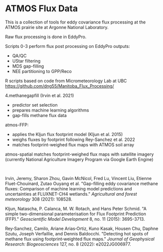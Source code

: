 # ATMOS Flux Data

This is a collection of tools for eddy covariance flux processing at the ATMOS prairie site at Argonne National Laboratory.

Raw flux processing is done in EddyPro.

Scripts 0-3 perform flux post processing on EddyPro outputs: 
- QA/QC
- UStar filtering
- MDS gap-filling
- NEE partitioning to GPP/Reco

R scripts based on code from Micrometeorology Lab at UBC <br/>
https://github.com/dng55/Manitoba_Flux_Processing/

4.methanegapfill (Irvin et al. 2021)
- predictor set selection
- prepares machine learning algorithms
- gap-fills methane flux data

atmos-FFP:
- applies the Kljun flux footprint model (Kljun et al. 2015)
- weighs fluxes by footprint following Rey-Sanchez et al. 2022
- matches footprint-weighed flux maps with ATMOS soil array

atmos-spatial matches footprint-weighed flux maps with satellite imagery (currently National Agriculture Imagery Program via Google Earth Engine)

<br/>

Irvin, Jeremy, Sharon Zhou, Gavin McNicol, Fred Lu, Vincent Liu, Etienne Fluet-Chouinard, Zutao Ouyang et al. "Gap-filling eddy covariance methane fluxes: Comparison of machine learning model predictions and uncertainties at FLUXNET-CH4 wetlands." _Agricultural and forest meteorology_ 308 (2021): 108528.

Kljun, Natascha, P. Calanca, M. W. Rotach, and Hans Peter Schmid. "A simple two-dimensional parameterisation for Flux Footprint Prediction (FFP)." _Geoscientific Model Development_ 8, no. 11 (2015): 3695-3713.

Rey‐Sanchez, Camilo, Ariane Arias‐Ortiz, Kuno Kasak, Housen Chu, Daphne Szutu, Joseph Verfaillie, and Dennis Baldocchi. "Detecting hot spots of methane flux using footprint‐weighted flux maps." _Journal of Geophysical Research: Biogeosciences_ 127, no. 8 (2022): e2022JG006977.

